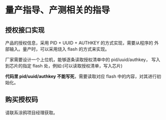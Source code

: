 # **量产指导、产测相关的指导**

##  授权接口实现

产品的授权信息，采用 PID + UUID + AUTHKEY 的方式实现，需要从程序的 外部输入。量产时，可以采用烧入 flash 的方式来实现。

厂家需要设计一个上位机，能够逐条读取授权清单中的 pid/uuid/authkey， 写入到芯片的指定 flash 处，例如:(可以读取授权清单，写入芯片)

**代码里 pid/uuid/authkey 不能写死**，需要读取对应 flash 中的内容，对其进行初始化。

##  购买授权码

请联系涂鸦项目经理获取。
